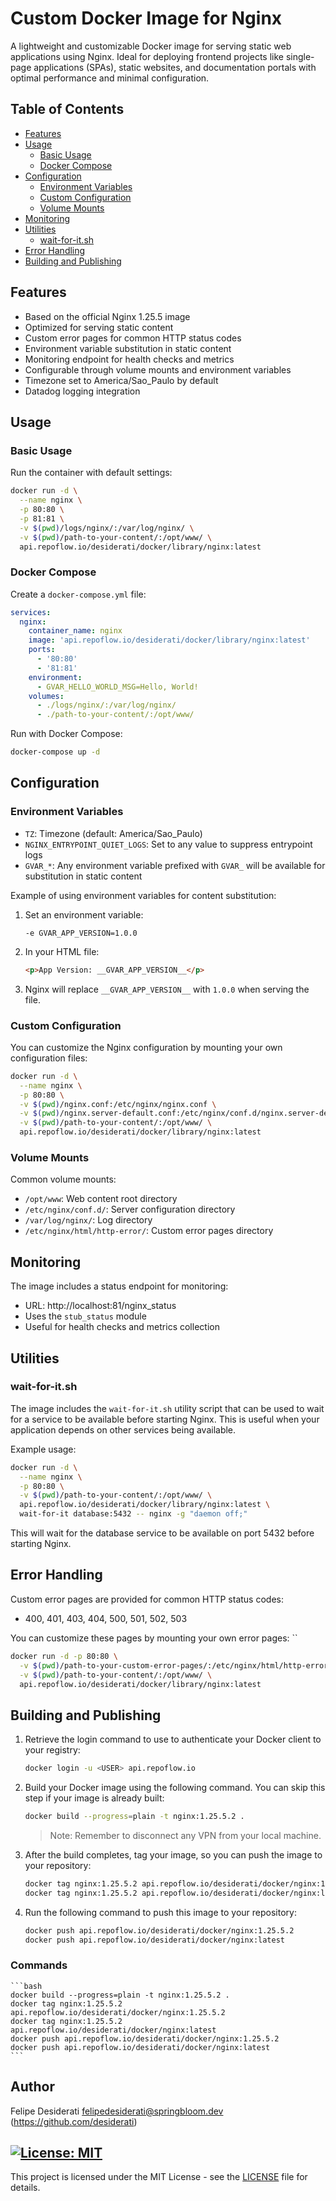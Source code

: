 # Custom Docker Image for Nginx

A lightweight and customizable Docker image for serving static web applications using Nginx.
Ideal for deploying frontend projects like single-page applications (SPAs), static websites,
and documentation portals with optimal performance and minimal configuration.

## Table of Contents

- [Features](#features)
- [Usage](#usage)
    - [Basic Usage](#basic-usage)
    - [Docker Compose](#docker-compose)
- [Configuration](#configuration)
    - [Environment Variables](#environment-variables)
    - [Custom Configuration](#custom-configuration)
    - [Volume Mounts](#volume-mounts)
- [Monitoring](#monitoring)
- [Utilities](#utilities)
    - [wait-for-it.sh](#wait-for-itsh)
- [Error Handling](#error-handling)
- [Building and Publishing](#building-and-publishing)

## Features

- Based on the official Nginx 1.25.5 image
- Optimized for serving static content
- Custom error pages for common HTTP status codes
- Environment variable substitution in static content
- Monitoring endpoint for health checks and metrics
- Configurable through volume mounts and environment variables
- Timezone set to America/Sao_Paulo by default
- Datadog logging integration

## Usage

### Basic Usage

Run the container with default settings:

```bash
docker run -d \
  --name nginx \
  -p 80:80 \
  -p 81:81 \
  -v $(pwd)/logs/nginx/:/var/log/nginx/ \
  -v $(pwd)/path-to-your-content/:/opt/www/ \
  api.repoflow.io/desiderati/docker/library/nginx:latest
```

### Docker Compose

Create a `docker-compose.yml` file:

```yaml
services:
  nginx:
    container_name: nginx
    image: 'api.repoflow.io/desiderati/docker/library/nginx:latest'
    ports:
      - '80:80'
      - '81:81'
    environment:
      - GVAR_HELLO_WORLD_MSG=Hello, World!
    volumes:
      - ./logs/nginx/:/var/log/nginx/
      - ./path-to-your-content/:/opt/www/
```

Run with Docker Compose:

```bash
docker-compose up -d
```

## Configuration

### Environment Variables

- `TZ`: Timezone (default: America/Sao_Paulo)
- `NGINX_ENTRYPOINT_QUIET_LOGS`: Set to any value to suppress entrypoint logs
- `GVAR_*`: Any environment variable prefixed with `GVAR_` will be available for substitution in static content

Example of using environment variables for content substitution:

1. Set an environment variable:
   ```
   -e GVAR_APP_VERSION=1.0.0
   ```

2. In your HTML file:
   ```html
   <p>App Version: __GVAR_APP_VERSION__</p>
   ```

3. Nginx will replace `__GVAR_APP_VERSION__` with `1.0.0` when serving the file.

### Custom Configuration

You can customize the Nginx configuration by mounting your own configuration files:

```bash
docker run -d \
  --name nginx \
  -p 80:80 \
  -v $(pwd)/nginx.conf:/etc/nginx/nginx.conf \
  -v $(pwd)/nginx.server-default.conf:/etc/nginx/conf.d/nginx.server-default.conf \
  -v $(pwd)/path-to-your-content/:/opt/www/ \
  api.repoflow.io/desiderati/docker/library/nginx:latest
```

### Volume Mounts

Common volume mounts:

- `/opt/www`: Web content root directory
- `/etc/nginx/conf.d/`: Server configuration directory
- `/var/log/nginx/`: Log directory
- `/etc/nginx/html/http-error/`: Custom error pages directory

## Monitoring

The image includes a status endpoint for monitoring:

- URL: http://localhost:81/nginx_status
- Uses the `stub_status` module
- Useful for health checks and metrics collection

## Utilities

### wait-for-it.sh

The image includes the `wait-for-it.sh` utility script that can be used
to wait for a service to be available before starting Nginx.
This is useful when your application depends on other services being available.

Example usage:

```bash
docker run -d \
  --name nginx \
  -p 80:80 \
  -v $(pwd)/path-to-your-content/:/opt/www/ \
  api.repoflow.io/desiderati/docker/library/nginx:latest \
  wait-for-it database:5432 -- nginx -g "daemon off;"
```

This will wait for the database service to be available on port 5432 before starting Nginx.

## Error Handling

Custom error pages are provided for common HTTP status codes:

- 400, 401, 403, 404, 500, 501, 502, 503

You can customize these pages by mounting your own error pages:
``

```bash
docker run -d -p 80:80 \
  -v $(pwd)/path-to-your-custom-error-pages/:/etc/nginx/html/http-error/ \
  -v $(pwd)/path-to-your-content/:/opt/www/ \
  api.repoflow.io/desiderati/docker/library/nginx:latest
```

## Building and Publishing

1. Retrieve the login command to use to authenticate your Docker client to your registry:

   ```bash
   docker login -u <USER> api.repoflow.io
   ```

2. Build your Docker image using the following command. You can skip this step if your image is already built:

   ```bash
   docker build --progress=plain -t nginx:1.25.5.2 .
   ```

   > Note: Remember to disconnect any VPN from your local machine.

3. After the build completes, tag your image, so you can push the image to your repository:

   ```bash
   docker tag nginx:1.25.5.2 api.repoflow.io/desiderati/docker/nginx:1.25.5.2
   docker tag nginx:1.25.5.2 api.repoflow.io/desiderati/docker/nginx:latest
   ```

4. Run the following command to push this image to your repository:

   ```bash
   docker push api.repoflow.io/desiderati/docker/nginx:1.25.5.2
   docker push api.repoflow.io/desiderati/docker/nginx:latest
   ```

### Commands

    ```bash
    docker build --progress=plain -t nginx:1.25.5.2 .
    docker tag nginx:1.25.5.2 api.repoflow.io/desiderati/docker/nginx:1.25.5.2
    docker tag nginx:1.25.5.2 api.repoflow.io/desiderati/docker/nginx:latest
    docker push api.repoflow.io/desiderati/docker/nginx:1.25.5.2
    docker push api.repoflow.io/desiderati/docker/nginx:latest
    ```

## Author

Felipe Desiderati <felipedesiderati@springbloom.dev> (https://github.com/desiderati)

## [![License: MIT](https://img.shields.io/badge/License-MIT-yellow.svg)](https://opensource.org/licenses/MIT)

This project is licensed under the MIT License - see the [LICENSE](LICENSE) file for details.
